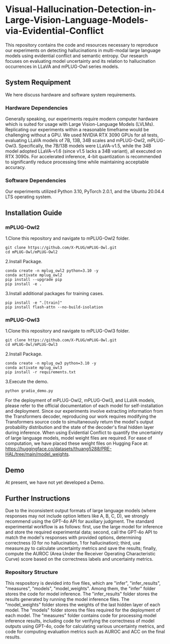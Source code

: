 # Visual-Hallucination-Detection-in-Large-Vision-Language-Models-via-Evidential-Conflict
This repository contains the code and resources necessary to reproduce our experiments on detecting hallucinations in multi-modal large language models using evidential conflict and semantic entropy. Our research focuses on evaluating model uncertainty and its relation to hallucination occurrences in LLaVA and mPLUG-Owl series models.

## System Requipment
We here discuss hardware and software system requirements.

### Hardware Dependencies
Generally speaking, our experiments require modern computer hardware which is suited for usage with Large Vision-Language Models (LVLMs).
Replicating our experiments within a reasonable timeframe would be challenging without a GPU.
We used NVIDIA RTX 3090 GPUs for all tests, evaluating LLaVA models of 7B, 13B, 34B scales and mPLUG-Owl2, mPLUG-Owl3.
Specifically, the 7B/13B models were LLaVA-v1.5, while the 34B model adopted LLaVA-v1.6 (since v1.5 lacks a 34B variant), all executed on RTX 3090s.
For accelerated inference, 4-bit quantization is recommended to significantly reduce processing time while maintaining acceptable accuracy.

### Software Dependencies
Our experiments utilized Python 3.10, PyTorch 2.0.1, and the Ubuntu 20.04.4 LTS operating system.

## Installation Guide

### mPLUG-Owl2
1.Clone this repository and navigate to mPLUG-Owl2 folder.
```
git clone https://github.com/X-PLUG/mPLUG-Owl.git
cd mPLUG-Owl/mPLUG-Owl2
```
2.Install Package.
```
conda create -n mplug_owl2 python=3.10 -y
conda activate mplug_owl2
pip install --upgrade pip
pip install -e .
```
3.Install additional packages for training cases.
```
pip install -e ".[train]"
pip install flash-attn --no-build-isolation
```


### mPLUG-Owl3
1.Clone this repository and navigate to mPLUG-Owl3 folder.
```
git clone https://github.com/X-PLUG/mPLUG-Owl.git
cd mPLUG-Owl/mPLUG-Owl3
```
2.Install Package.
```
conda create -n mplug_ow3 python=3.10 -y
conda activate mplug_owl3
pip install -r requirements.txt
```
3.Execute the demo.
```
python gradio_demo.py
```

For the deployment of mPLUG-Owl2, mPLUG-Owl3, and LLaVA models, please refer to the official documentation of each model for self-installation and deployment. Since our experiments involve extracting information from the Transformers decoder, reproducing our work requires modifying the Transformers source code to simultaneously return the model's output probability distribution and the state of the decoder's final hidden layer during inference. When using Evidential Conflict to quantify the uncertainty of large language models, model weight files are required. For ease of computation, we have placed these weight files on Hugging Face at: https://huggingface.co/datasets/thuang5288/PRE-HAL/tree/main/model_weights.



## Demo
At present, we have not yet developed a Demo.

## Further Instructions
Due to the inconsistent output formats of large language models (where responses may not include option letters like A, B, C, D), we strongly recommend using the GPT-4o API for auxiliary judgment. The standard experimental workflow is as follows: first, use the large model for inference and store the required experimental data; second, call the GPT-4o API to match the model's responses with provided options, determining correctness (0 for no hallucination, 1 for hallucination); third, use measure.py to calculate uncertainty metrics and save the results; finally, compute the AUROC (Area Under the Receiver Operating Characteristic Curve) score based on the correctness labels and uncertainty metrics.

### Repository Structure
This respository is devided into five files, which are "infer", "infer_results", "measures", "models", "model_weights".
Among them, the "infer" folder stores the code for model inference. 
The "infer_results" folder stores the results generated by running the model inference files.
The "model_weights" folder stores the weights of the last hidden layer of each model.
The "models" folder stores the files required for the deployment of each model.
The "measures" folder contains code for processing model inference results, including code for verifying the correctness of model outputs using GPT-4o, code for calculating various uncertainty metrics, and code for computing evaluation metrics such as AUROC and ACC on the final results.
